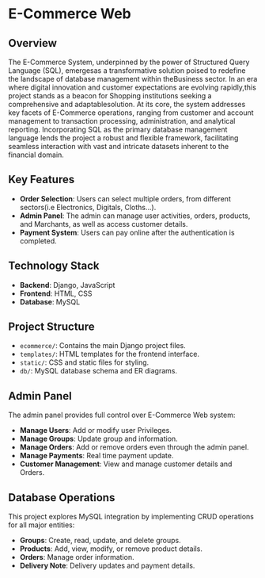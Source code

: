 # E-Commerce Web

## Overview

The E-Commerce System, underpinned by the power of Structured Query Language (SQL), emergesas a transformative solution poised to redefine the landscape of database management within theBusiness sector. In an era where digital innovation and customer expectations are evolving rapidly,this project stands as a beacon for Shopping institutions seeking a comprehensive and adaptablesolution.
At its core, the system addresses key facets of E-Commerce operations, ranging from customer and account management to transaction processing, administration, and analytical reporting. Incorporating SQL as the primary database management language lends the project a robust and flexible framework, facilitating seamless interaction with vast and intricate datasets inherent to the financial domain.


## Key Features

- **Order Selection**: Users can select multiple orders, from different sectors(i.e Electronics, Digitals, Cloths...).
- **Admin Panel**: The admin can manage user activities, orders, products, and Marchants, as well as access customer details.
- **Payment System**: Users can pay online after the authentication is completed.

## Technology Stack

- **Backend**: Django, JavaScript
- **Frontend**: HTML, CSS
- **Database**: MySQL

## Project Structure

- `ecommerce/`: Contains the main Django project files.
- `templates/`: HTML templates for the frontend interface.
- `static/`: CSS and static files for styling.
- `db/`: MySQL database schema and ER diagrams.

  
## Admin Panel

The admin panel provides full control over E-Commerce Web system:
- **Manage Users**: Add or modify user Privileges.
- **Manage Groups**: Update group and information.
- **Manage Orders**: Add or remove orders even through the admin panel.
- **Manage Payments**: Real time payment update.
- **Customer Management**: View and manage customer details and Orders.

## Database Operations

This project explores MySQL integration by implementing CRUD operations for all major entities:
- **Groups**: Create, read, update, and delete groups.
- **Products**: Add, view, modify, or remove product details.
- **Orders**: Manage order information.
- **Delivery Note**: Delivery updates and payment details.
